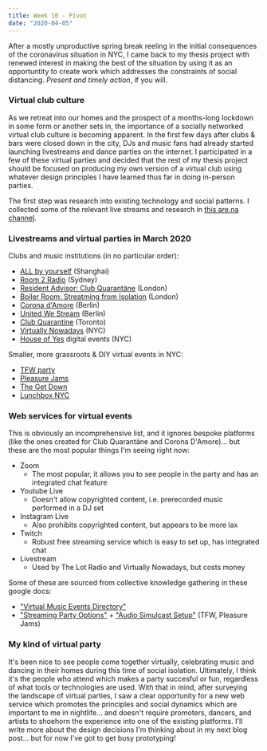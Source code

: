 ```yaml
---
title: Week 10 - Pivot
date: "2020-04-05"
---
```


After a mostly unproductive spring break reeling in the initial consequences of the coronavirus situation in NYC, I came back to my thesis project with renewed interest in making the best of the situation by using it as an opportuntity to create work which addresses the constraints of social distancing. _Present and timely action_, if you will.

### Virtual club culture

As we retreat into our homes and the prospect of a months-long lockdown in some form or another sets in, the importance of a socially networked virtual club culture is becoming apparent. In the first few days after clubs & bars were closed down in the city, DJs and music fans had already started launching livestreams and dance parties on the internet. I participated in a few of these virtual parties and decided that the rest of my thesis project should be focused on producing my own version of a virtual club using whatever design principles I have learned thus far in doing in-person parties.

The first step was research into existing technology and social patterns. I collected some of the relevant live streams and research in [this are.na channel](https://www.are.na/adi-dahiya/virtual-club-culture).

### Livestreams and virtual parties in March 2020

Clubs and music institutions (in no particular order):

- [ALL by yourself](https://xx88xx.github.io/all/) (Shanghai)
- [Room 2 Radio](https://www.facebook.com/events/195248955242718) (Sydney)
- [Resident Advisor: Club Quarantäne](https://clubquarantaene.stream/) (London)
- [Boiler Room: Streatming from Isolation](https://boilerroom.tv/article/statement-covid-19) (London)
- [Corona d'Amore](https://coronadamore.club/) (Berlin)
- [United We Stream](https://unitedwestream.berlin/) (Berlin)
- [Club Quarantine](https://www.instagram.com/clubquarantine/?hl=en) (Toronto)
- [Virtually Nowadays](nowadays.nyc/) (NYC)
- [House of Yes](https://houseofyes.org/) digital events (NYC)

Smaller, more grassroots & DIY virtual events in NYC:

- [TFW party](https://tfw.nyc/)
- [Pleasure Jams](http://pleasurejams.com/party/)
- [The Get Down](https://www.thegetdownnyc.com/)
- [Lunchbox NYC](https://www.lunchboxnyc.org/livestream/)

### Web services for virtual events

This is obviously an incomprehensive list, and it ignores bespoke platforms (like the ones created for Club Quarantäne and Corona D'Amore)... but these are the most popular things I'm seeing right now:

- Zoom
    - The most popular, it allows you to see people in the party and has an integrated chat feature
- Youtube Live
    - Doesn't allow copyrighted content, i.e. prerecorded music performed in a DJ set
- Instagram Live
    - Also prohibits copyrighted content, but appears to be more lax
- Twitch
    - Robust free streaming service which is easy to set up, has integrated chat
- Livestream
    - Used by The Lot Radio and Virtually Nowadays, but costs money

Some of these are sourced from collective knowledge gathering in these google docs:

- ["Virtual Music Events Directory"](https://docs.google.com/document/d/11wWL_7I4BG76t0V2kw1a4yIeWxUSfGwMQFYdUWAgSnA/preview#heading=h.5j1gxckv68dw)
- ["Streaming Party Options"](https://docs.google.com/document/d/1Wv3f6HD5hjOoPuGO64reTxVbkFOXwd7V_D_L4W4O_CU/edit#) + ["Audio Simulcast Setup"](https://docs.google.com/document/d/1nrZSQPRXWoyDS1KSEgVrBwBa0ujQZhhzBnM3pVPcL9U/edit?usp=sharing) (TFW, Pleasure Jams)

### My kind of virtual party

It's been nice to see people come together virtually, celebrating music and dancing in their homes during this time of social isolation. Ultimately, I think it's the people who attend which makes a party succesful or fun, regardless of what tools or technologies are used. With that in mind, after surveying the landscape of virtual parties, I saw a clear opportunity for a new web service which promotes the principles and social dynamics which are important to me in nightlife... and doesn't require promoters, dancers, and artists to shoehorn the experience into one of the existing platforms. I'll write more about the design decisions I'm thinking about in my next blog post... but for now I've got to get busy prototyping!
